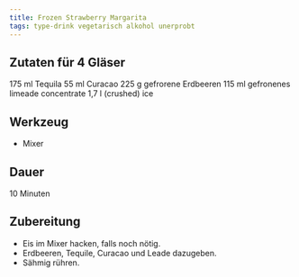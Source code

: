 ```yaml
---
title: Frozen Strawberry Margarita
tags: type-drink vegetarisch alkohol unerprobt
---
```

## Zutaten für 4 Gläser
175 ml Tequila
55 ml Curacao
225 g gefrorene Erdbeeren
115 ml gefronenes limeade concentrate
1,7 l (crushed) ice

## Werkzeug
* Mixer

## Dauer
10 Minuten

## Zubereitung
* Eis im Mixer hacken, falls noch nötig.
* Erdbeeren, Tequile, Curacao und Leade dazugeben.
* Sähmig rühren.